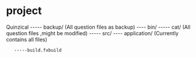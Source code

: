 # project

Quinzical ----- backup/		(All question files as backup)
 	   ----  bin/
 	   ----- cat/ 			(All question files ,might be modified)
 	   ----- src/
 	   	---- application/     	(Currently contains all files)
 	   
 	   -----build.fxbuild
